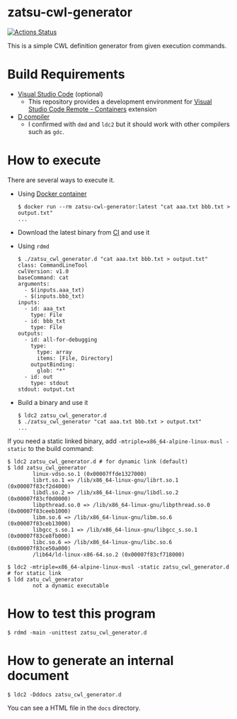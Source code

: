 # zatsu-cwl-generator
[![Actions Status](https://github.com/tom-tan/zatsu-cwl-generator/workflows/Actions/badge.svg)](https://github.com/tom-tan/zatsu-cwl-generator/actions)

This is a simple CWL definition generator from given execution commands.

# Build Requirements
- [Visual Studio Code](https://code.visualstudio.com) (optional)
  - This repository provides a development environment for [Visual Studio Code Remote - Containers](https://marketplace.visualstudio.com/items?itemName=ms-vscode-remote.remote-containers) extension
- [D compiler](https://dlang.org/download.html)
  - I confirmed with `dmd` and `ldc2` but it should work with other compilers such as `gdc`.

# How to execute

There are several ways to execute it.

- Using [Docker container](https://hub.docker.com/r/ttanjo/zatsu-cwl-generator)

  ```console
  $ docker run --rm zatsu-cwl-generator:latest "cat aaa.txt bbb.txt > output.txt"
  ...
  ```

- Download the latest binary from [CI](https://github.com/tom-tan/zatsu-cwl-generator/actions)  and use it

- Using `rdmd`
  ```console
  $ ./zatsu_cwl_generator.d "cat aaa.txt bbb.txt > output.txt"
  class: CommandLineTool
  cwlVersion: v1.0
  baseCommand: cat
  arguments:
    - $(inputs.aaa_txt)
    - $(inputs.bbb_txt)
  inputs:
    - id: aaa_txt
      type: File
    - id: bbb_txt
      type: File
  outputs:
    - id: all-for-debugging
      type:
        type: array
        items: [File, Directory]
      outputBinding:
        glob: "*"
    - id: out
      type: stdout
  stdout: output.txt
  ```

- Build a binary and use it
  ```console
  $ ldc2 zatsu_cwl_generator.d
  $ ./zatsu_cwl_generator "cat aaa.txt bbb.txt > output.txt"
  ...
  ```

If you need a static linked binary, add `-mtriple=x86_64-alpine-linux-musl -static` to the build command:
```console
$ ldc2 zatsu_cwl_generator.d # for dynamic link (default)
$ ldd zatsu_cwl_generator
        linux-vdso.so.1 (0x00007ffde1327000)
        librt.so.1 => /lib/x86_64-linux-gnu/librt.so.1 (0x00007f83cf2d4000)
        libdl.so.2 => /lib/x86_64-linux-gnu/libdl.so.2 (0x00007f83cf0d0000)
        libpthread.so.0 => /lib/x86_64-linux-gnu/libpthread.so.0 (0x00007f83ceeb1000)
        libm.so.6 => /lib/x86_64-linux-gnu/libm.so.6 (0x00007f83ceb13000)
        libgcc_s.so.1 => /lib/x86_64-linux-gnu/libgcc_s.so.1 (0x00007f83ce8fb000)
        libc.so.6 => /lib/x86_64-linux-gnu/libc.so.6 (0x00007f83ce50a000)
        /lib64/ld-linux-x86-64.so.2 (0x00007f83cf718000)

$ ldc2 -mtriple=x86_64-alpine-linux-musl -static zatsu_cwl_generator.d # for static link
$ ldd zatu_cwl_generator
        not a dynamic executable
```

# How to test this program

```console
$ rdmd -main -unittest zatsu_cwl_generator.d
```

# How to generate an internal document

```console
$ ldc2 -Dddocs zatsu_cwl_generator.d
```

You can see a HTML file in the `docs` directory.
